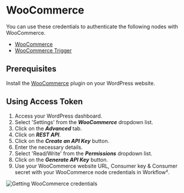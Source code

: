 # WooCommerce

You can use these credentials to authenticate the following nodes with WooCommerce.
- [WooCommerce](/workflow/integrations/nodes/workflow-nodes-base.wooCommerce/)
- [WooCommerce Trigger](/workflow/integrations/trigger-nodes/workflow-nodes-base.wooCommerceTrigger/)

## Prerequisites

Install the [WooCommerce](https://woocommerce.com/) plugin on your WordPress website.

## Using Access Token

1. Access your WordPress dashboard.
2. Select 'Settings' from the ***WooCommerce*** dropdown list.
3. Click on the ***Advanced*** tab.
4. Click on ***REST API***.
5. Click on the ***Create an API Key*** button.
6. Enter the necessary details.
7. Select 'Read/Write' from the ***Permissions*** dropdown list.
8. Click on the ***Generate API Key*** button.
9. Use your WooCommerce website URL, Consumer key & Consumer secret with your WooCommerce node credentials in Workflow².

![Getting WooCommerce credentials](/_images/integrations/credentials/woocommerce/using-access-token.gif)
